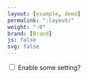 ```yaml
---
layout: [example, demo]
permalink: ":layout/"
weight: "-0"
brand: [Brand]
js: false
svg: false
---
```


<div>
	<label class="switch switch-buff switch-sm switch-xl-md">
		<input type="checkbox" class="switch-input">
		<span class="switch-text">Enable some setting?</span>
	</label>
</div>